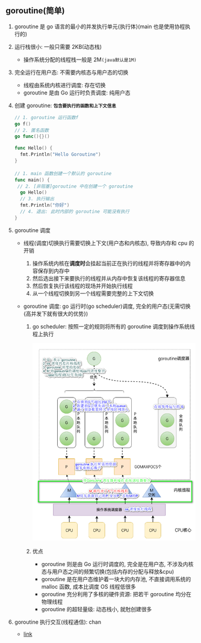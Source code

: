 ## goroutine(简单)

1. goroutine 是 go 语言的最小的并发执行单元{执行体}(main 也是使用协程执行的)
2. 运行栈很小: 一般只需要 2KB(动态栈)

   - 操作系统分配的线程栈一般是 2M`(java默认是1M)`

3. 完全运行在用户态: 不需要内核态与用户态的切换

   - 线程由系统内核进行调度: 存在切换
   - goroutine 是由 Go 运行时负责调度: 纯用户态

4. 创建 goroutine: **`包含要执行的函数和上下文信息`**

   ```go
   // 1. goroutine 运行函数f
   go f()
   // 2. 匿名函数
   go func(){}()
   ```

   ```go
   func Hello() {
     fmt.Println("Hello Goroutine")
   }

   // 1. main 函数创建一个默认的 goroutine
   func main() {
    // 2. [非阻塞]goroutine 中在创建一个 goroutine
     go Hello()
     // 3. 执行输出
     fmt.Println("你好")
     // 4. 退出: 此时内部的 goroutine 可能没有执行
   }
   ```

5. goroutine 调度

   - 线程(调度)切换执行需要切换上下文(用户态和内核态), 导致内存和 cpu 的开销

     1. 操作系统内核在**调度时**会挂起当前正在执行的线程并将寄存器中的内容保存到内存中
     2. 然后选出接下来要执行的线程并从内存中恢复该线程的寄存器信息
     3. 然后恢复执行该线程的现场并开始执行线程
     4. 从一个线程切换到另一个线程需要完整的上下文切换

   - goroutine 调度: go 运行时(go scheduler)调度, 完全的用户态(无需切换{高并发下就有很大的优势})

     1. go scheduler: 按照一定的规则将所有的 goroutine 调度到操作系统线程上执行

        ![avatar](/knowledge/static/image/goroutine.png)

     2. 优点

        - goroutine 则是由 Go 运行时调度的, 完全是在用户态, 不涉及内核态与用户态之间的频繁切换(包括内存的分配与释放&cpu)
        - goroutine 是在用户态维护着一块大的内存池, 不直接调用系统的 malloc 函数, 成本比调度 OS 线程低很多
        - goroutine 充分利用了多核的硬件资源: 把若干 goroutine 均分在物理线程
        - goroutine 的超轻量级: 动态栈小, 就尅创建很多

6. goroutine 执行交互(线程通信): chan

   - [link](./02.channel.md)
